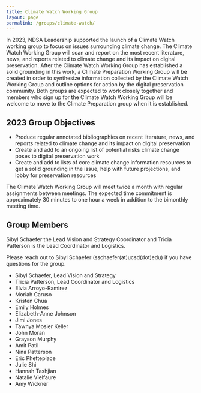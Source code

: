 ```yaml
---
title: Climate Watch Working Group
layout: page
permalink: /groups/climate-watch/
---
```


In 2023, NDSA Leadership supported the launch of a Climate Watch working group to focus on issues surrounding climate change. The Climate Watch Working Group will scan and report on the most recent literature, news, and reports related to climate change and its impact on digital preservation. After the Climate Watch Working Group has established a solid grounding in this work, a Climate Preparation Working Group will be created in order to synthesize information collected by the Climate Watch Working Group and outline options for action by the digital preservation community. Both groups are expected to work closely together and members who sign up for the Climate Watch Working Group will be welcome to move to the Climate Preparation group when it is established.
 

## 2023 Group Objectives 
- Produce regular annotated bibliographies on recent literature, news, and reports related to climate change and its impact on digital preservation
- Create and add to an ongoing list of potential risks climate change poses to digital preservation work
- Create and add to lists of core climate change information resources to get a solid grounding in the issue, help with future projections, and lobby for preservation resources

The Climate Watch Working Group will meet twice a month with regular assignments between meetings. The expected time commitment is approximately 30 minutes to one hour a week in addition to the bimonthly meeting time.      


## Group Members 
Sibyl Schaefer the Lead Vision and Strategy Coordinator and Tricia Patterson is the Lead Coordinator and Logistics. 

Please reach out to Sibyl Schaefer (sschaefer(at)ucsd(dot)edu) if you have questions for the group.  

- Sibyl Schaefer, Lead Vision and Strategy
- Tricia Patterson, Lead Coordinator and Logistics
- Elvia Arroyo-Ramirez
- Moriah Caruso
- Kristen Chua
- Emily Holmes
- Elizabeth-Anne Johnson
- Jimi Jones
- Tawnya Mosier Keller
- John Moran
- Grayson Murphy
- Amit Patil
- Nina Patterson
- Eric Phetteplace
- Julie Shi
- Hannah Tashjian
- Natalie Vielfaure
- Amy Wickner
